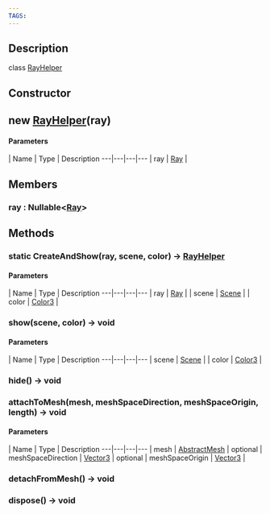 ```yaml
---
TAGS:
---
```

## Description

class [RayHelper](/classes/3.1/RayHelper)



## Constructor

## new [RayHelper](/classes/3.1/RayHelper)(ray)



#### Parameters
 | Name | Type | Description
---|---|---|---
 | ray | [Ray](/classes/3.1/Ray) | 

## Members

### ray : Nullable&lt;[Ray](/classes/3.1/Ray)&gt;



## Methods

### static CreateAndShow(ray, scene, color) &rarr; [RayHelper](/classes/3.1/RayHelper)



#### Parameters
 | Name | Type | Description
---|---|---|---
 | ray | [Ray](/classes/3.1/Ray) | 
 | scene | [Scene](/classes/3.1/Scene) | 
 | color | [Color3](/classes/3.1/Color3) | 
### show(scene, color) &rarr; void



#### Parameters
 | Name | Type | Description
---|---|---|---
 | scene | [Scene](/classes/3.1/Scene) | 
 | color | [Color3](/classes/3.1/Color3) | 
### hide() &rarr; void


### attachToMesh(mesh, meshSpaceDirection, meshSpaceOrigin, length) &rarr; void



#### Parameters
 | Name | Type | Description
---|---|---|---
 | mesh | [AbstractMesh](/classes/3.1/AbstractMesh) | 
optional | meshSpaceDirection | [Vector3](/classes/3.1/Vector3) | 
optional | meshSpaceOrigin | [Vector3](/classes/3.1/Vector3) | 
### detachFromMesh() &rarr; void


### dispose() &rarr; void



